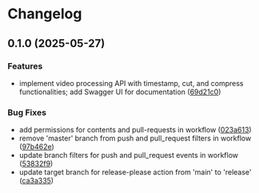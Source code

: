 # Changelog

## 0.1.0 (2025-05-27)


### Features

* implement video processing API with timestamp, cut, and compress functionalities; add Swagger UI for documentation ([69d21c0](https://github.com/fantong11/video-crafter/commit/69d21c0b8df11ac8bf6030c7f2be121803395e57))


### Bug Fixes

* add permissions for contents and pull-requests in workflow ([023a613](https://github.com/fantong11/video-crafter/commit/023a613dfe0ba19d420aff6b708f5f9fa06c6f73))
* remove 'master' branch from push and pull_request filters in workflow ([97b462e](https://github.com/fantong11/video-crafter/commit/97b462e3d59e26868635cfc93d35a266542a23b8))
* update branch filters for push and pull_request events in workflow ([53832f9](https://github.com/fantong11/video-crafter/commit/53832f9657171fdc172189c0a97ba08ae759e868))
* update target branch for release-please action from 'main' to 'release' ([ca3a335](https://github.com/fantong11/video-crafter/commit/ca3a335d8b4c1c79126731fda33f8b3b3c0f1b60))
